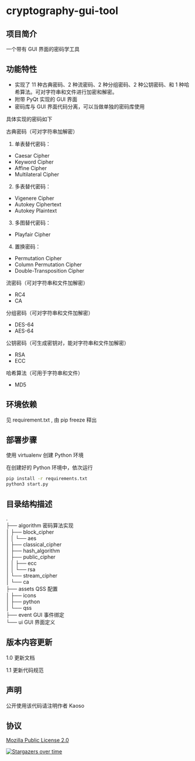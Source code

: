 # cryptography-gui-tool

## 项目简介

一个带有 GUI 界面的密码学工具

## 功能特性

- 实现了 11 种古典密码、2 种流密码、2 种分组密码、2 种公钥密码、和 1 种哈希算法。可对字符串和文件进行加密和解密。
- 附带 PyQt 实现的 GUI 界面
- 密码库与 GUI 界面代码分离，可以当做单独的密码库使用

具体实现的密码如下

古典密码（可对字符串加解密）

1. 单表替代密码：

* Caesar Cipher
* Keyword Cipher
* Affine Cipher
* Multilateral Cipher

2. 多表替代密码：

* Vigenere Cipher
* Autokey Ciphertext
* Autokey Plaintext

3. 多图替代密码：

* Playfair Cipher

4. 置换密码：

* Permutation Cipher
* Column Permutation Cipher
* Double-Transposition Cipher

流密码（可对字符串和文件加解密）

* RC4
* CA

分组密码（可对字符串和文件加解密）

* DES-64
* AES-64

公钥密码（可生成密钥对，能对字符串和文件加解密）

* RSA
* ECC

哈希算法（可用于字符串和文件）

* MD5

## 环境依赖

见 requirement.txt , 由 pip freeze 释出

## 部署步骤

使用 virtualenv 创建 Python 环境

在创建好的 Python 环境中，依次运行

```bash
pip install -r requirements.txt
python3 start.py
```

## 目录结构描述

.\
├── algorithm 密码算法实现\
│ ├── block_cipher\
│ │ └── aes\
│ ├── classical_cipher\
│ ├── hash_algorithm\
│ ├── public_cipher\
│ │ ├── ecc\
│ │ └── rsa\
│ └── stream_cipher\
│ └── ca\
├── assets QSS 配置\
│ ├── icons\
│ ├── python\
│ └── qss\
├── event GUI 事件绑定\
└── ui GUI 界面定义

## 版本内容更新

1.0 更新文档

1.1 更新代码规范

## 声明

公开使用该代码请注明作者 Kaoso

## 协议

[Mozilla Public License 2.0](https://github.com/6nosis/cryptography-GUItool/blob/master/LICENSE)

[![Stargazers over time](https://starchart.cc/morsuning/cryptography-GUItool.svg)](https://starchart.cc/morsuning/cryptography-GUItool)
